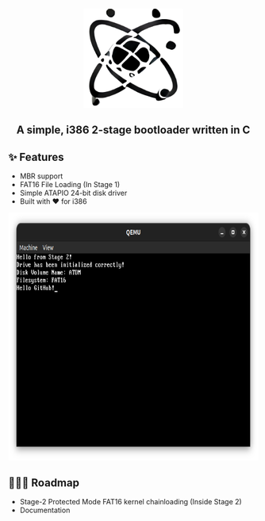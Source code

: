 <p align="center">
  <img src="resources/logo.png" alt="Atom" width="200" height="200"/>
</p>

<h2 align="center">A simple, i386 2-stage bootloader written in C</h2>

## ✨ Features
* MBR support
* FAT16 File Loading (In Stage 1)
* Simple ATAPIO 24-bit disk driver
* Built with ❤️ for i386

<p align="center">
  <img src="resources/screenshot.png" alt="Atom" width="750" height="500"/>
</p>


## 👷🏼‍♂️ Roadmap
* Stage-2 Protected Mode FAT16 kernel chainloading (Inside Stage 2)
* Documentation
